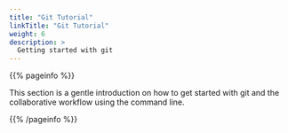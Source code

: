 ```yaml
---
title: "Git Tutorial"
linkTitle: "Git Tutorial"
weight: 6
description: >
  Getting started with git
---
```


{{% pageinfo %}}

This section is a gentle introduction on how to get started with git and the collaborative workflow using the command line.

{{% /pageinfo %}}


